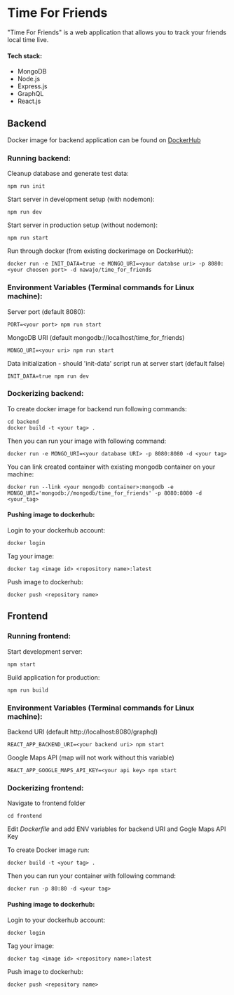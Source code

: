 # Time For Friends

"Time For Friends" is a web application that allows you to track your friends local time live.

#### Tech stack:  
- MongoDB 
- Node.js
- Express.js 
- GraphQL 
- React.js


## Backend

Docker image for backend application can be found on [DockerHub](https://cloud.docker.com/u/nawajo/repository/docker/nawajo/time_for_friends)

### Running backend:

Cleanup database and generate test data:  
```
npm run init
```

Start server in development setup (with nodemon):
  
```
npm run dev
```

Start server in production setup (without nodemon):
  
```
npm run start
```

Run through docker (from existing dockerimage on DockerHub):

```
docker run -e INIT_DATA=true -e MONGO_URI=<your databse uri> -p 8080:<your choosen port> -d nawajo/time_for_friends
```

### Environment Variables (Terminal commands for Linux machine):

Server port (default 8080):
  
```
PORT=<your port> npm run start 
```

MongoDB URI (default mongodb://localhost/time_for_friends)  

```
MONGO_URI=<your uri> npm run start
```

Data initialization - should 'init-data' script run at server start (default false)  
```
INIT_DATA=true npm run dev
```

### Dockerizing backend:
To create docker image for backend run following commands:
```
cd backend
docker build -t <your tag> .
```

Then you can run your image with following command:

```
docker run -e MONGO_URI=<your database URI> -p 8080:8080 -d <your tag>
```

You can link created container with existing mongodb container on your machine:
```
docker run --link <your mongodb container>:mongodb -e MONGO_URI='mongodb://mongodb/time_for_friends' -p 8080:8080 -d <your_tag>
```

#### Pushing image to dockerhub:
Login to your dockerhub account:
```
docker login
```
Tag your image:
```
docker tag <image id> <repository name>:latest
```
Push image to dockerhub:
```
docker push <repository name>
```


## Frontend

### Running frontend:

Start development server:  
```
npm start
```

Build application for production:  
```
npm run build
```

### Environment Variables (Terminal commands for Linux machine):  

Backend URI (default http://localhost:8080/graphql)  

```
REACT_APP_BACKEND_URI=<your backend uri> npm start
```


Google Maps API (map will not work without this variable)

```
REACT_APP_GOOGLE_MAPS_API_KEY=<your api key> npm start
```

### Dockerizing frontend:

Navigate to frontend folder

```
cd frontend
```

Edit *Dockerfile* and add ENV variables for backend URI and Gogle Maps API Key

To create Docker image run:
```
docker build -t <your tag> .
```
Then you can run your container with following command:
```
docker run -p 80:80 -d <your tag>
```

#### Pushing image to dockerhub:
Login to your dockerhub account:
```
docker login
```
Tag your image:
```
docker tag <image id> <repository name>:latest
```
Push image to dockerhub:
```
docker push <repository name>
```




